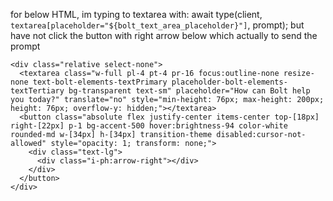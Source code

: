 for below HTML, im typing to textarea with:
await type(client, `textarea[placeholder="${bolt_text_area_placeholder}"]`, prompt);
but have not click the button with right arrow below which actually to send the prompt
```
<div class="relative select-none">
  <textarea class="w-full pl-4 pt-4 pr-16 focus:outline-none resize-none text-bolt-elements-textPrimary placeholder-bolt-elements-textTertiary bg-transparent text-sm" placeholder="How can Bolt help you today?" translate="no" style="min-height: 76px; max-height: 200px; height: 76px; overflow-y: hidden;"></textarea>
  <button class="absolute flex justify-center items-center top-[18px] right-[22px] p-1 bg-accent-500 hover:brightness-94 color-white rounded-md w-[34px] h-[34px] transition-theme disabled:cursor-not-allowed" style="opacity: 1; transform: none;">
    <div class="text-lg">
      <div class="i-ph:arrow-right"></div>
    </div>
  </button>
</div>
```